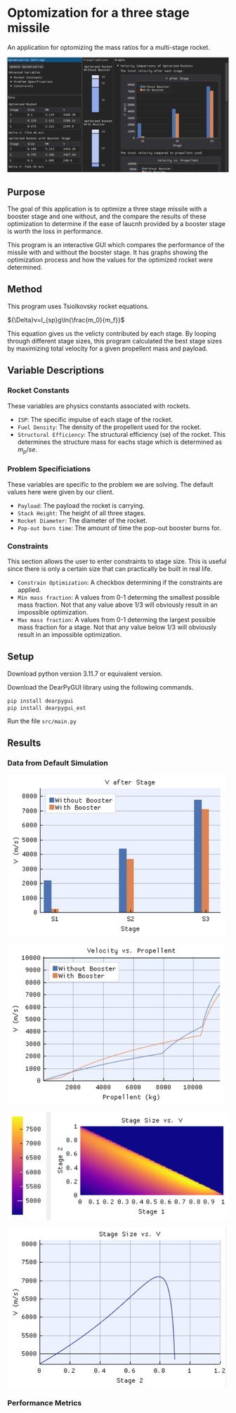 # Optomization for a three stage missile

An application for optomizing the mass ratios for a multi-stage rocket. 

![alt text](graphs/screenshot.png)

## Purpose

The goal of this application is to optimize a three stage missile with a booster stage and one without, and the compare the results of these optimization to determine if the ease of laucnh provided by a booster stage is worth the loss in performance. 

This program is an interactive GUI which compares the performance of the missile with and without the booster stage. It has graphs showing the optimization process and how the values for the optimized rocket were determined.

## Method

This program uses Tsiolkovsky rocket equations. 

${\Delta}v=I_{sp}g\ln{\frac{m_0}{m_f}}$

This equation gives us the velicty contributed by each stage. By looping through different stage sizes, this program calculated the best stage sizes by maximizing total velocity for a given propellent mass and payload. 

## Variable Descriptions

### Rocket Constants

These variables are physics constants associated with rockets. 

- `ISP`: The specific impulse of each stage of the rocket. 
- `Fuel Density`: The density of the propellent used for the rocket. 
- `Structural Efficiency`: The structural efficiency (se) of the rocket. This determines the structure mass for eachs stage which is determined as $m_p / se$.

### Problem Specificiations

These variables are specific to the problem we are solving. The default values here were given by our client. 

- `Payload`: The payload the rocket is carrying. 
- `Stack Height`: The height of all three stages. 
- `Rocket Diameter`: The diameter of the rocket. 
- `Pop-out burn time`: The amount of time the pop-out booster burns for. 

### Constraints 

This section allows the user to enter constraints to stage size. This is useful since there is only a certain size that can practically be built in real life. 

- `Constrain Optimization`: A checkbox determining if the constraints are applied. 
- `Min mass fraction`: A values from 0-1 determing the smallest possible mass fraction. Not that any value above $1/3$ will obviously result in an impossible optimization. 
- `Max mass fraction`: A values from 0-1 determing the largest possible mass fraction for a stage. Not that any value below $1/3$ will obviously result in an impossible optimization. 

## Setup

Download python version 3.11.7 or equivalent version. 

Download the DearPyGUI library using the following commands. 
```
pip install dearpygui
pip install dearpygui_ext
```

Run the file `src/main.py`

## Results

### Data from Default Simulation

![alt text](graphs/v_after_stage.png "Title")

![alt text](graphs/v_propellent.png "Title")

![alt text](graphs/size_v.png "Title")

![alt text](graphs/size_v_b.png "Title")



### Performance Metrics
